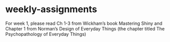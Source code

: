 # weekly-assignments

For week 1, please read Ch 1-3 from Wickham’s book Mastering Shiny and Chapter 1 from Norman’s Design of Everyday Things (the chapter titled The Psychopathology of Everyday Things)
